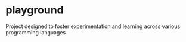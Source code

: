 # playground
Project designed to foster experimentation and learning across various programming languages
